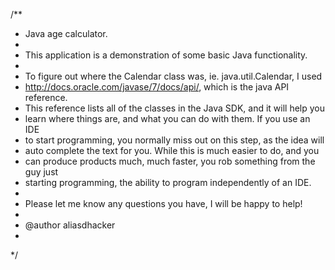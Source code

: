 /**
 * Java age calculator.
 * 
 * This application is a demonstration of some basic Java functionality.  
 *
 * To figure out where the Calendar class was, ie. java.util.Calendar, I used
 * http://docs.oracle.com/javase/7/docs/api/, which is the java API reference.
 * This reference lists all of the classes in the Java SDK, and it will help you
 * learn where things are, and what you can do with them.   If you use an IDE
 * to start programming, you normally miss out on this step, as the idea will
 * auto complete the text for you.  While this is much easier to do, and you 
 * can produce products much, much faster, you rob something from the guy just 
 * starting programming, the ability to program independently of an IDE.
 *
 * Please let me know any questions you have, I will be happy to help!
 * 
 * @author aliasdhacker
 * 
 */